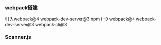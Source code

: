 ### webpack搭建
引入webpack@4 webpack-dev-server@3
npm i -D webpack@4 webpack-dev-server@3 webpack-cli@3

### Scanner.js


